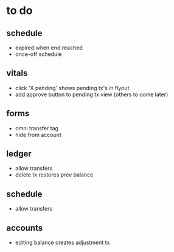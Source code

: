 # to do

## schedule

* expired when end reached
* once-off schedule

## vitals

* click 'X pending' shows pending tx's in flyout
* add approve button to pending tx view (others to come later)

## forms

* omni transfer tag
* hide from account

## ledger

* allow transfers
* delete tx restores prev balance

## schedule

* allow transfers

## accounts

* editing balance creates adjustment tx
